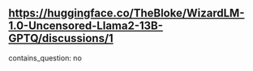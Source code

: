 ## https://huggingface.co/TheBloke/WizardLM-1.0-Uncensored-Llama2-13B-GPTQ/discussions/1

contains_question: no